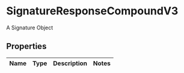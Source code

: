 

# SignatureResponseCompoundV3

A Signature Object

## Properties

| Name | Type | Description | Notes |
|------------ | ------------- | ------------- | -------------|



